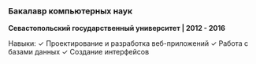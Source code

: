 ### Бакалавр компьютерных наук
**Севастопольский государственный университет | 2012 - 2016**

Навыки:
✓ Проектирование и разработка веб-приложений
✓ Работа с базами данных
✓ Создание интерфейсов


